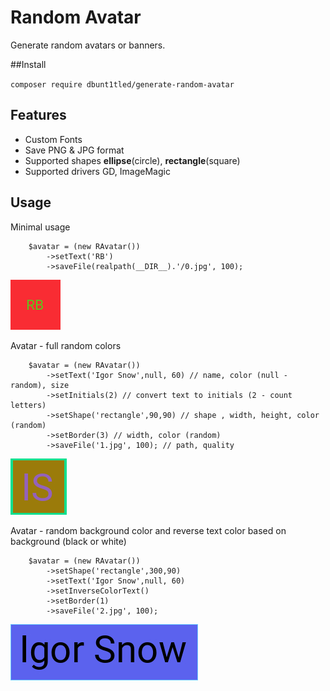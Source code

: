 # Random Avatar

Generate random avatars or banners.

##Install

`composer require dbunt1tled/generate-random-avatar`

## Features

*   Custom Fonts
*   Save PNG & JPG format
*   Supported shapes **ellipse**(circle), **rectangle**(square)
*   Supported drivers GD, ImageMagic

## Usage

Minimal usage

        $avatar = (new RAvatar())
            ->setText('RB')
            ->saveFile(realpath(__DIR__).'/0.jpg', 100);

![avatar](/example/0.jpg)

Avatar - full random colors

        $avatar = (new RAvatar())
            ->setText('Igor Snow',null, 60) // name, color (null - random), size
            ->setInitials(2) // convert text to initials (2 - count letters)
            ->setShape('rectangle',90,90) // shape , width, height, color (random)
            ->setBorder(3) // width, color (random)
            ->saveFile('1.jpg', 100); // path, quality

![avatar](/example/1.jpg)

Avatar - random background color and reverse text color based on background (black or white)

        $avatar = (new RAvatar())
            ->setShape('rectangle',300,90)
            ->setText('Igor Snow',null, 60)
            ->setInverseColorText()
            ->setBorder(1)
            ->saveFile('2.jpg', 100);

![avatar](/example/2.jpg)